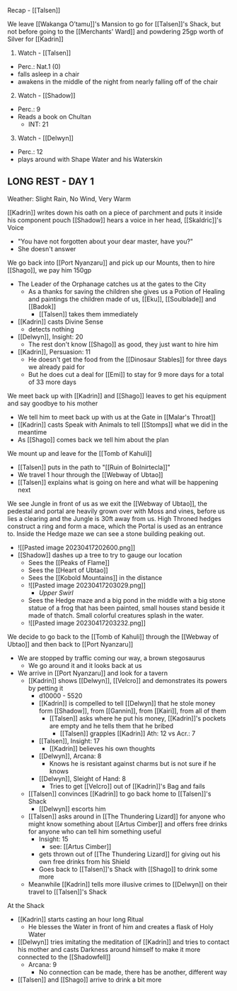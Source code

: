 Recap - [[Talsen]]

We leave [[Wakanga O’tamu]]'s Mansion to go for [[Talsen]]'s Shack, but not before going to the [[Merchants' Ward]] and powdering 25gp worth of Silver for [[Kadrin]]

1. Watch - [[Talsen]]
- Perc.: Nat.1 (0)
- falls asleep in a chair
- awakens in the middle of the night from nearly falling off of the chair

2. Watch - [[Shadow]]
- Perc.: 9
- Reads a book on Chultan
	- INT: 21

3. Watch -  [[Delwyn]]
- Perc.: 12
- plays around with Shape Water and his Waterskin

## LONG REST - DAY 1
Weather: Slight Rain, No Wind, Very Warm

[[Kadrin]] writes down his oath on a piece of parchment and puts it inside his component pouch
[[Shadow]] hears a voice in her head, [[Skaldric]]'s Voice
- "You have not forgotten about your dear master, have you?"
- She doesn't answer

We go back into [[Port Nyanzaru]] and pick up our Mounts, then to hire [[Shago]], we pay him 150gp
- The Leader of the Orphanage catches us at the gates to the City
	- As a thanks for saving the children she gives us a Potion of Healing and paintings the children made of us, [[Eku]], [[Soulblade]] and [[Badok]]
		- [[Talsen]] takes them immediately
- [[Kadrin]] casts Divine Sense
	- detects nothing
- [[Delwyn]], Insight: 20
	- The rest don't know [[Shago]] as good, they just want to hire him
- [[Kadrin]], Persuasion: 11
	- He doesn't get the food from the [[Dinosaur Stables]] for three days we already paid for
	- But he does cut a deal for [[Emi]] to stay for 9 more days for a total of 33 more days

We meet back up with [[Kadrin]] and [[Shago]] leaves to get his equipment and say goodbye to his mother
- We tell him to meet back up with us at the Gate in [[Malar's Throat]]
- [[Kadrin]] casts Speak with Animals to tell [[Stomps]] what we did in the meantime
- As [[Shago]] comes back we tell him about the plan

We mount up and leave for the [[Tomb of Kahuli]]
- [[Talsen]] puts in the path to "[[Ruin of Bolnirtecla]]"
- We travel 1 hour through the [[Webway of Ubtao]]
- [[Talsen]] explains what is going on here and what will be happening next

We see Jungle in front of us as we exit the [[Webway of Ubtao]], the pedestal and portal are heavily grown over with Moss and vines, before us lies a clearing and the Jungle is 30ft away from us. High Throned hedges construct a ring and form a mace, which the Portal is used as an entrance to. Inside the Hedge maze we can see a stone building peaking out.
- ![[Pasted image 20230417202600.png]]
- [[Shadow]] dashes up a tree to try to gauge our location
	- Sees the [[Peaks of Flame]]
	- Sees the [[Heart of Ubtao]]
	- Sees the [[Kobold Mountains]] in the distance
	- ![[Pasted image 20230417203029.png]]
		- _Upper Swirl_
	- Sees the Hedge maze and a big pond in the middle with a big stone statue of a frog that has been painted, small houses stand beside it made of thatch. Small colorful creatures splash in the water.
	- ![[Pasted image 20230417203232.png]]

We decide to go back to the [[Tomb of Kahuli]] through the [[Webway of Ubtao]] and then back to [[Port Nyanzaru]]
- We are stopped by traffic coming our way, a brown stegosaurus
	- We go around it and it looks back at us
- We arrive in [[Port Nyanzaru]] and look for a tavern
	- [[Kadrin]] shows [[Delwyn]], [[Velcro]] and demonstrates its powers by petting it
		- d10000 - 5520
		- [[Kadrin]] is compelled to tell [[Delwyn]] that he stole money form [[Shadow]], from [[Gannin]], from [[Kairi]], from all of them
			- [[Talsen]] asks where he put his money, [[Kadrin]]'s pockets are empty and he tells them that he bribed
				-  [[Talsen]] grapples [[Kadrin]] Ath: 12 vs Acr.: 7
		- [[Talsen]], Insight: 17
			- [[Kadrin]] believes his own thoughts
		- [[Delwyn]], Arcana: 8
			- Knows he is resistant against charms but is not sure if he knows 
		- [[Delwyn]], Sleight of Hand: 8
			- Tries to get [[Velcro]] out of [[Kadrin]]'s Bag and fails
	- [[Talsen]] convinces [[Kadrin]] to go back home to [[Talsen]]'s Shack
		- [[Delwyn]] escorts him
	- [[Talsen]] asks around in [[The Thundering Lizard]] for anyone who might know something about [[Artus Cimber]] and offers free drinks for anyone who can tell him something useful
		- Insight: 15
			- see: [[Artus Cimber]]
		- gets thrown out of [[The Thundering Lizard]] for giving out his own free drinks from his Shield
		- Goes back to [[Talsen]]'s Shack with [[Shago]] to drink some more
	- Meanwhile [[Kadrin]] tells more illusive crimes to [[Delwyn]] on their travel to [[Talsen]]'s Shack

At the Shack
- [[Kadrin]] starts casting an hour long Ritual
	- He blesses the Water in front of him and creates a flask of Holy Water
- [[Delwyn]] tries imitating the meditation of [[Kadrin]] and tries to contact his mother and casts Darkness around himself to make it more connected to the [[Shadowfell]]
	- Arcana: 9
		- No connection can be made, there has be another, different way
- [[Talsen]] and [[Shago]] arrive to drink a bit more